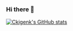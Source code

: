 ### Hi there 👋

<!--  
**ckigenk/ckigenk** is a ✨ _special_ ✨ repository because its `README.md` (this file) appears on your GitHub profile.

Here are some ideas to get you started:

- 🔭 I’m currently working on ...Bioinformatics, web development
- 🌱 I’m currently learning ...Data science and machine learning
- 👯 I’m looking to collaborate on ...Bioinformatics, Web dev 
- 🤔 I’m looking for help with ...
- 💬 Ask me about ...
- 📫 How to reach me: ...ckigen.k@gmail.com
- 😄 Pronouns: ...
- ⚡ Fun fact: ...

-->
[![Ckigenk's GitHub stats](https://github-readme-stats.vercel.app/api?username=ckigenk)](https://github.com/ckigenk/github-readme-stats)
